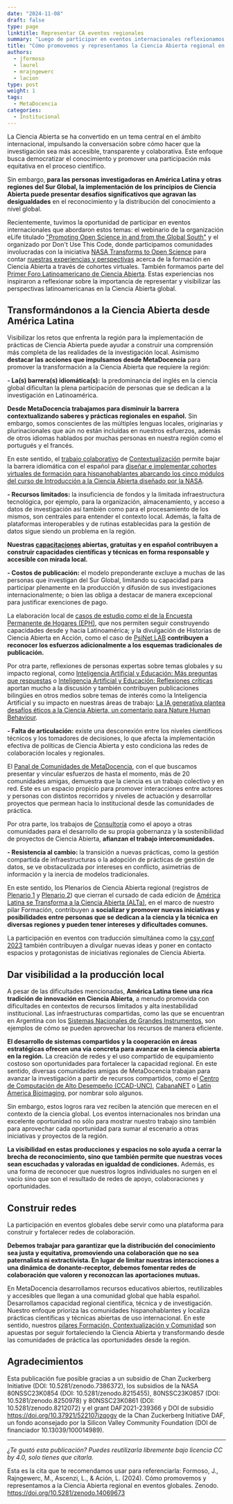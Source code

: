 ```yaml
---
date: "2024-11-08"
draft: false
type: page
linktitle: Representar CA eventos regionales
summary: "Luego de participar en eventos internacionales reflexionamos sobre la importancia de representar y visibilizar las perspectivas latinoamericanas en la Ciencia Abierta global."
title: "Cómo promovemos y representamos la Ciencia Abierta regional en eventos globales"
authors:
  - jformoso
  - laurel
  - mrajngewerc
  - lacion
type: post
weight: 1
tags: 
  - MetaDocencia 
categories:
  - Institucional
---
```


La Ciencia Abierta se ha convertido en un tema central en el ámbito internacional, impulsando la conversación sobre cómo hacer que la investigación sea más accesible, transparente y colaborativa. Este enfoque busca democratizar el conocimiento y promover una participación más equitativa en el proceso científico. 

Sin embargo, **para las personas investigadoras en América Latina y otras regiones del Sur Global, la implementación de los principios de Ciencia Abierta puede presentar desafíos significativos que agravan las desigualdades** en el reconocimiento y la distribución del conocimiento a nivel global. 

Recientemente, tuvimos la oportunidad de participar en eventos internacionales que abordaron estos temas: el webinario de la organización eLife titulado ["Promoting Open Science in and from the Global South"](https://elifesciences.org/events/ea9c9247/elife-webinar-promoting-open-science-in-and-from-the-global-south) y el organizado por Don't Use This Code, donde participamos comunidades involucradas con la iniciativa [NASA Transforms to Open Science](https://science.nasa.gov/open-science/tops/) para contar [nuestras experiencias y perspectivas](https://www.youtube.com/watch?v=-0baeh8E_G0) acerca de la formación en Ciencia Abierta a través de cohortes virtuales. También formamos parte del [Primer Foro Latinoamericano de Ciencia Abierta](https://foro.cienciaabierta.info/). Estas experiencias nos inspiraron a reflexionar sobre la importancia de representar y visibilizar las perspectivas latinoamericanas en la Ciencia Abierta global.

## Transformándonos a la Ciencia Abierta desde América Latina
Visibilizar los retos que enfrenta la región para la implementación de prácticas de Ciencia Abierta puede ayudar a construir una comprensión más completa de las realidades de la investigación local. Asimismo **destacar las acciones que impulsamos desde MetaDocencia** para promover la transformación a la Ciencia Abierta que requiere la región:

**- La(s) barrera(s) idiomática(s):** la predominancia del inglés en la ciencia global dificultan la plena participación de  personas que se dedican a la investigación en Latinoamérica. 

**Desde MetaDocencia trabajamos para disminuir la barrera contextualizando saberes y prácticas regionales en español.** Sin embargo, somos conscientes de las múltiples lenguas locales, originarias y plurinacionales que aún no están incluídas en nuestros esfuerzos, además de otros idiomas hablados por muchas personas en nuestra región como el portugués y el francés.

En este sentido, el [trabajo colaborativo](https://www.metadocencia.org/post/2024/20240820-context-colab/) de [Contextualización](https://www.metadocencia.org/post/2024/20240725-contextualizacion/) permite bajar la barrera idiomática con el español para [diseñar e implementar cohortes virtuales de formación para hispanohablantes abarcando los cinco módulos del curso de Introducción a la Ciencia Abierta diseñado por la NASA](https://www.metadocencia.org/post/2024/20240704-recorridoaltaca/). 

**- Recursos limitados:** la insuficiencia de fondos y la limitada infraestructura tecnológica, por ejemplo, para la organización, almacenamiento, y acceso a datos de investigación así también como para el procesamiento de los mismos, son centrales para entender el contexto local. Además, la falta de plataformas interoperables y de rutinas establecidas para la gestión de datos sigue siendo un problema en la región.

**Nuestras [capacitaciones](https://www.metadocencia.org/formacion/) abiertas, gratuitas y en español contribuyen a construir capacidades científicas y técnicas en forma responsable y accesible con mirada local.**

**- Costos de publicación:** el modelo preponderante excluye a muchas de las personas que investigan del Sur Global, limitando su capacidad para participar plenamente en la producción y difusión de sus investigaciones internacionalmente; o bien las obliga a destacar de manera excepcional para justificar exenciones de pago. 

La elaboración local de [casos de estudio como el de la Encuesta Permanente de Hogares (EPH)](https://www.metadocencia.org/post/2024/20240715-caso-caa-eph/), que nos permiten seguir construyendo capacidades desde y hacia Latinoamérica; y la divulgación de Historias de Ciencia Abierta en Acción, como el caso de [PsiNet LAB](https://www.metadocencia.org/post/2024/20241028-psinetlab/) **contribuyen a reconocer los esfuerzos adicionalmente a los esquemas tradicionales de publicación.**

Por otra parte, reflexiones de personas expertas sobre temas globales y su impacto regional, como [Inteligencia Artificial y Educación: Más preguntas que respuestas](https://www.metadocencia.org/post/ai-preguntas/) o [Inteligencia Artificial y Educación: Reflexiones críticas](https://www.metadocencia.org/post/ai-reflexiones/) aportan mucho a la discusión y también contribuyen publicaciones bilingües en otros medios sobre temas de interés como la Inteligencia Artificial y su impacto en nuestras áreas de trabajo: [La IA generativa plantea desafíos éticos a la Ciencia Abierta, un comentario para Nature Human Behaviour](https://www.metadocencia.org/post/ia-nature/).

**- Falta de articulación:** existe una desconexión entre los niveles científicos técnicos y los tomadores de decisiones, lo que afecta la implementación efectiva de políticas de Ciencia Abierta y esto condiciona las redes de colaboración locales y regionales.

El [Panal de Comunidades de MetaDocencia](https://www.metadocencia.org/panal/), con el que buscamos presentar y vincular esfuerzos de hasta el momento, más de 20 comunidades amigas, demuestra que la ciencia es un trabajo colectivo y en red. Este es un espacio propicio para promover interacciones entre actores y personas con distintos recorridos y niveles de actuación y desarrollar proyectos que permean hacia lo institucional desde las comunidades de práctica.

Por otra parte, los trabajos de [Consultoría](https://www.metadocencia.org/consultoria/) como el apoyo a otras comunidades para el desarrollo de su propia gobernanza y la sostenibilidad de proyectos de Ciencia Abierta, **afianzan el trabajo intercomunidades.**

**- Resistencia al cambio:** la transición a nuevas prácticas, como la gestión compartida de infraestructuras o la adopción de prácticas de gestión de datos, se ve obstaculizada por intereses en conflicto, asimetrías de información y la inercia de modelos tradicionales.

En este sentido, los Plenarios de Ciencia Abierta regional (registros de [Plenario 1](https://youtu.be/Qn-g4CaJrZU) y [Plenario 2](https://youtu.be/wUpmM4hlZm8)) que cierran el cursado de cada edición de [América Latina se Transforma a la Ciencia Abierta (ALTa)](https://www.metadocencia.org/formacion/), en el marco de nuestro pilar Formación, contribuyen a **socializar y promover nuevas iniciativas y posibilidades entre personas que se dedican a la ciencia y la técnica en diversas regiones y pueden tener intereses y dificultades comunes.**

La participación en eventos con traducción simultánea como la [csv,conf 2023](https://www.youtube.com/watch?v=sV_0nAypuZQ) también contribuyen a divulgar nuevas ideas y poner en contacto espacios y protagonistas de iniciativas regionales de Ciencia Abierta. 

## Dar visibilidad a  la producción local
A pesar de las dificultades mencionadas, **América Latina tiene una rica tradición de innovación en Ciencia Abierta**, a menudo promovida con dificultades en contextos de recursos limitados y alta inestabilidad institucional. Las infraestructuras compartidas, como las que se encuentran en Argentina con los [Sistemas Nacionales de Grandes Instrumentos](https://www.argentina.gob.ar/redes-de-vinculacion/grandes-instrumentos), son ejemplos de cómo se pueden aprovechar los recursos de manera eficiente.

**El desarrollo de sistemas compartidos y la cooperación en áreas estratégicas ofrecen una vía concreta para avanzar en la ciencia abierta en la región.** La creación de redes y el uso compartido de equipamiento costoso son oportunidades para fortalecer la capacidad regional. En este sentido, diversas comunidades amigas de MetaDocencia trabajan para avanzar la investigación a partir de recursos compartidos, como el [Centro de Computación de Alto Desempeño (CCAD-UNC)](https://www.metadocencia.org/authors/ccad/), [CabanaNET](https://www.metadocencia.org/authors/cabananet/) o [Latin America Bioimaging](https://labi.lat/es/), por nombrar solo algunos. 

Sin embargo, estos logros rara vez reciben la atención que merecen en el contexto de la ciencia global. Los eventos internacionales nos brindan una excelente oportunidad no sólo para mostrar nuestro trabajo sino también para aprovechar cada oportunidad para sumar al escenario a otras iniciativas y proyectos de la región. 

**La visibilidad en estas producciones y espacios no solo ayuda a cerrar la brecha de reconocimiento, sino que también permite que nuestras voces sean escuchadas y valoradas en igualdad de condiciones.** Además, es una forma de reconocer que nuestros logros individuales no surgen en el vacío sino que son el resultado de redes de apoyo, colaboraciones y oportunidades. 

## Construir redes
La participación en eventos globales debe servir como una plataforma para construir y fortalecer redes de colaboración.

**Debemos trabajar para garantizar que la distribución del conocimiento sea justa y equitativa, promoviendo una colaboración que no sea paternalista ni extractivista. En lugar de limitar nuestras interacciones a una dinámica de donante-receptor, debemos fomentar redes de colaboración que valoren y reconozcan las aportaciones mutuas.**

En MetaDocencia desarrollamos recursos educativos abiertos, reutilizables y accesibles que llegan a una comunidad global que habla español. Desarrollamos capacidad regional científica, técnica y de investigación. Nuestro enfoque prioriza las comunidades hispanohablantes y localiza prácticas científicas y técnicas abiertas de uso internacional. En este sentido, nuestros [pilares Formación, Contextualización y Comunidad](https://www.metadocencia.org/institucional/) son apuestas por seguir fortaleciendo la Ciencia Abierta y transformando desde las comunidades de práctica las oportunidades desde la región.


## Agradecimientos
Esta publicación fue posible gracias a un subsidio de Chan Zuckerberg Initiative (DOI: 10.5281/zenodo.7386372), los subsidios de la NASA 80NSSC23K0854 (DOI: 10.5281/zenodo.8215455), 80NSSC23K0857 (DOI: 10.5281/zenodo.8250978) y 80NSSC23K0861 (DOI: 10.5281/zenodo.8212072) y el grant DAF2021-239366 y DOI de subsidio https://doi.org/10.37921/522107izqogv de la Chan Zuckerberg Initiative DAF, un fondo aconsejado por la Silicon Valley Community Foundation (DOI de financiador 10.13039/100014989).

---

*¿Te gustó esta publicación? Puedes reutilizarla libremente bajo licencia CC by 4.0, solo tienes que citarla.* 

Esta es la cita que te recomendamos usar para referenciarla:
Formoso, J., Rajngewerc, M., Ascenzi, L., & Ación, L. (2024). Cómo promovemos y representamos a la Ciencia Abierta regional en eventos globales. Zenodo. https://doi.org/10.5281/zenodo.14069673

